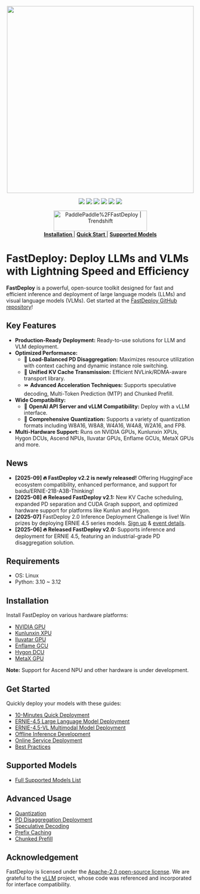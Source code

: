<p align="center">
  <a href="https://github.com/PaddlePaddle/FastDeploy/releases"><img src="https://github.com/user-attachments/assets/42b0039f-39e3-4279-afda-6d1865dfbffb" width="500"></a>
</p>

<p align="center">
    <a href=""><img src="https://img.shields.io/badge/python-3.10-aff.svg"></a>
    <a href=""><img src="https://img.shields.io/badge/os-linux-pink.svg"></a>
    <a href="https://github.com/PaddlePaddle/FastDeploy/graphs/contributors"><img src="https://img.shields.io/github/contributors/PaddlePaddle/FastDeploy?color=9ea"></a>
    <a href="https://github.com/PaddlePaddle/FastDeploy/commits"><img src="https://img.shields.io/github/commit-activity/m/PaddlePaddle/FastDeploy?color=3af"></a>
    <a href="https://github.com/PaddlePaddle/FastDeploy/issues"><img src="https://img.shields.io/github/issues/PaddlePaddle/FastDeploy?color=9cc"></a>
    <a href="https://github.com/PaddlePaddle/FastDeploy/stargazers"><img src="https://img.shields.io/github/stars/PaddlePaddle/FastDeploy?color=ccf"></a>
</p>

<p align="center">
     <a href="https://trendshift.io/repositories/4046" target="_blank"><img src="https://trendshift.io/api/badge/repositories/4046" alt="PaddlePaddle%2FFastDeploy | Trendshift" style="width: 250px; height: 55px;" width="250" height="55"/></a></br>
    <a href="https://paddlepaddle.github.io/FastDeploy/get_started/installation/nvidia_gpu/"><b> Installation </b></a>
    |
    <a href="https://paddlepaddle.github.io/FastDeploy/get_started/quick_start"><b> Quick Start </b></a>
    |
    <a href="https://paddlepaddle.github.io/FastDeploy/supported_models/"><b> Supported Models </b></a>
</p>

# FastDeploy: Deploy LLMs and VLMs with Lightning Speed and Efficiency

**FastDeploy** is a powerful, open-source toolkit designed for fast and efficient inference and deployment of large language models (LLMs) and visual language models (VLMs).  Get started at the [FastDeploy GitHub repository](https://github.com/PaddlePaddle/FastDeploy)!

## Key Features

*   **Production-Ready Deployment:** Ready-to-use solutions for LLM and VLM deployment.
*   **Optimized Performance:**
    *   🚀 **Load-Balanced PD Disaggregation:**  Maximizes resource utilization with context caching and dynamic instance role switching.
    *   🔄 **Unified KV Cache Transmission:** Efficient NVLink/RDMA-aware transport library.
    *   ⏩ **Advanced Acceleration Techniques:** Supports speculative decoding, Multi-Token Prediction (MTP) and Chunked Prefill.
*   **Wide Compatibility:**
    *   🤝 **OpenAI API Server and vLLM Compatibility:** Deploy with a vLLM interface.
    *   🧮 **Comprehensive Quantization:** Supports a variety of quantization formats including W8A16, W8A8, W4A16, W4A8, W2A16, and FP8.
*   **Multi-Hardware Support:**  Runs on NVIDIA GPUs, Kunlunxin XPUs, Hygon DCUs, Ascend NPUs, Iluvatar GPUs, Enflame GCUs, MetaX GPUs and more.

## News

*   **[2025-09] 🔥 FastDeploy v2.2 is newly released!** Offering HuggingFace ecosystem compatibility, enhanced performance, and support for baidu/ERNIE-21B-A3B-Thinking!
*   **[2025-08] 🔥 Released FastDeploy v2.1:** New KV Cache scheduling, expanded PD separation and CUDA Graph support, and optimized hardware support for platforms like Kunlun and Hygon.
*   **[2025-07]** FastDeploy 2.0 Inference Deployment Challenge is live! Win prizes by deploying ERNIE 4.5 series models. [Sign up](https://www.wjx.top/vm/meSsp3L.aspx#) & [event details](https://github.com/PaddlePaddle/FastDeploy/discussions/2728).
*   **[2025-06] 🔥 Released FastDeploy v2.0:** Supports inference and deployment for ERNIE 4.5, featuring an industrial-grade PD disaggregation solution.

## Requirements

*   OS: Linux
*   Python: 3.10 ~ 3.12

## Installation

Install FastDeploy on various hardware platforms:

*   [NVIDIA GPU](./docs/get_started/installation/nvidia_gpu.md)
*   [Kunlunxin XPU](./docs/get_started/installation/kunlunxin_xpu.md)
*   [Iluvatar GPU](./docs/get_started/installation/iluvatar_gpu.md)
*   [Enflame GCU](./docs/get_started/installation/Enflame_gcu.md)
*   [Hygon DCU](./docs/get_started/installation/hygon_dcu.md)
*   [MetaX GPU](./docs/get_started/installation/metax_gpu.md)

**Note:**  Support for Ascend NPU and other hardware is under development.

## Get Started

Quickly deploy your models with these guides:

*   [10-Minutes Quick Deployment](./docs/get_started/quick_start.md)
*   [ERNIE-4.5 Large Language Model Deployment](./docs/get_started/ernie-4.5.md)
*   [ERNIE-4.5-VL Multimodal Model Deployment](./docs/get_started/ernie-4.5-vl.md)
*   [Offline Inference Development](./docs/offline_inference.md)
*   [Online Service Deployment](./docs/online_serving/README.md)
*   [Best Practices](./docs/best_practices/README.md)

## Supported Models

*   [Full Supported Models List](./docs/supported_models.md)

## Advanced Usage

*   [Quantization](./docs/quantization/README.md)
*   [PD Disaggregation Deployment](./docs/features/disaggregated.md)
*   [Speculative Decoding](./docs/features/speculative_decoding.md)
*   [Prefix Caching](./docs/features/prefix_caching.md)
*   [Chunked Prefill](./docs/features/chunked_prefill.md)

## Acknowledgement

FastDeploy is licensed under the [Apache-2.0 open-source license](./LICENSE).  We are grateful to the [vLLM](https://github.com/vllm-project/vllm) project, whose code was referenced and incorporated for interface compatibility.